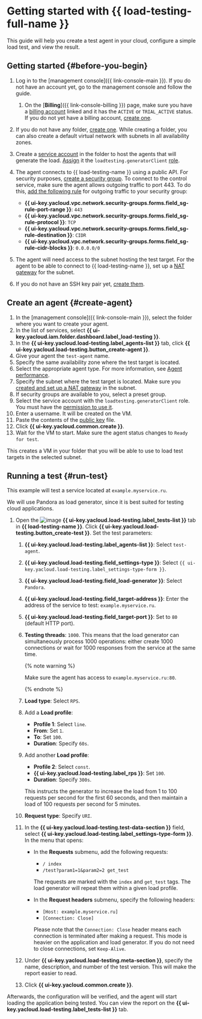 # Getting started with {{ load-testing-full-name }}

This guide will help you create a test agent in your cloud, configure a simple load test, and view the result.

## Getting started {#before-you-begin}

1. Log in to the [management console]({{ link-console-main }}). If you do not have an account yet, go to the management console and follow the guide.
   1. On the [**Billing**]({{ link-console-billing }}) page, make sure you have a [billing account](../billing/concepts/billing-account.md) linked and it has the `ACTIVE` or `TRIAL_ACTIVE` status. If you do not yet have a billing account, [create one](../billing/quickstart/index.md).
1. If you do not have any folder, [create one](../resource-manager/operations/folder/create.md). While creating a folder, you can also create a default virtual network with subnets in all availability zones.
1. Create a [service account](../iam/operations/sa/create.md) in the folder to host the agents that will generate the load. [Assign](../iam/operations/roles/grant.md) it the `loadtesting.generatorClient` [role](./security/#roles-list).
1. The agent connects to {{ load-testing-name }} using a public API. For security purposes, [create a security group](../vpc/operations/security-group-create.md). To connect to the control service, make sure the agent allows outgoing traffic to port 443. To do this, [add the following rule](../vpc/operations/security-group-add-rule.md) for outgoing traffic to your security group:
   * **{{ ui-key.yacloud.vpc.network.security-groups.forms.field_sg-rule-port-range }}**: `443`
   * **{{ ui-key.yacloud.vpc.network.security-groups.forms.field_sg-rule-protocol }}**: `TCP`
   * **{{ ui-key.yacloud.vpc.network.security-groups.forms.field_sg-rule-destination }}**: `CIDR`
   * **{{ ui-key.yacloud.vpc.network.security-groups.forms.field_sg-rule-cidr-blocks }}**: `0.0.0.0/0`

1. The agent will need access to the subnet hosting the test target. For the agent to be able to connect to {{ load-testing-name }}, set up a [NAT gateway](../vpc/operations/create-nat-gateway.md) for the subnet.
1. If you do not have an SSH key pair yet, [create them](../compute/operations/vm-connect/ssh.md#creating-ssh-keys).

## Create an agent {#create-agent}

1. In the [management console]({{ link-console-main }}), select the folder where you want to create your agent.
1. In the list of services, select **{{ ui-key.yacloud.iam.folder.dashboard.label_load-testing }}**.
1. In the **{{ ui-key.yacloud.load-testing.label_agents-list }}** tab, click **{{ ui-key.yacloud.load-testing.button_create-agent }}**.
1. Give your agent the `test-agent` name.
1. Specify the same availability zone where the test target is located.
1. Select the appropriate agent type. For more information, see [Agent performance](concepts/agent.md#benchmark).
1. Specify the subnet where the test target is located. Make sure you [created and set up a NAT gateway](../vpc/operations/create-nat-gateway.md) in the subnet.
1. If security groups are available to you, select a preset group.
1. Select the service account with the `loadtesting.generatorClient` role. You must have the [permission to use it](../iam/operations/sa/set-access-bindings.md).
1. Enter a username. It will be created on the VM.
1. Paste the contents of the [public key](../compute/operations/vm-connect/ssh.md#copy-key) file.
1. Click **{{ ui-key.yacloud.common.create }}**.
1. Wait for the VM to start. Make sure the agent status changes to `Ready for test`.

This creates a VM in your folder that you will be able to use to load test targets in the selected subnet.

## Running a test {#run-test}

This example will test a service located at `example.myservice.ru`.

We will use Pandora as load generator, since it is best suited for testing cloud applications.

1. Open the ![image](../_assets/load-testing/test.svg) **{{ ui-key.yacloud.load-testing.label_tests-list }}** tab in **{{ load-testing-name }}**. Click **{{ ui-key.yacloud.load-testing.button_create-test }}**. Set the test parameters:
   1. **{{ ui-key.yacloud.load-testing.label_agents-list }}**: Select `test-agent`.
   1. **{{ ui-key.yacloud.load-testing.field_settings-type }}**: Select `{{ ui-key.yacloud.load-testing.label_settings-type-form }}`.
   1. **{{ ui-key.yacloud.load-testing.field_load-generator }}**: Select `Pandora`.
   1. **{{ ui-key.yacloud.load-testing.field_target-address }}**: Enter the address of the service to test: `example.myservice.ru`.
   1. **{{ ui-key.yacloud.load-testing.field_target-port }}**: Set to `80` (default HTTP port).
   1. **Testing threads**: `1000`.
      This means that the load generator can simultaneously process 1000 operations: either create 1000 connections or wait for 1000 responses from the service at the same time.

      {% note warning %}

      Make sure the agent has access to `example.myservice.ru:80`.

      {% endnote %}

   1. **Load type**: Select `RPS`.
   1. Add a **Load profile**:
      * **Profile 1**: Select `line`.
      * **From**: Set `1`.
      * **To**: Set `100`.
      * **Duration**: Specify `60s`.
   1. Add another **Load profile**:
      * **Profile 2**: Select `const`.
      * **{{ ui-key.yacloud.load-testing.label_rps }}**: Set `100`.
      * **Duration**: Specify `300s`.

      This instructs the generator to increase the load from 1 to 100 requests per second for the first 60 seconds, and then maintain a load of 100 requests per second for 5 minutes.
   1. **Request type**: Specify `URI`.
   1. In the **{{ ui-key.yacloud.load-testing.test-data-section }}** field, select **{{ ui-key.yacloud.load-testing.label_settings-type-form }}**. In the menu that opens:
      * In the **Requests** submenu, add the following requests:
        * `/ index`
        * `/test?param1=1&param2=2 get_test`

        The requests are marked with the `index` and `get_test` tags. The load generator will repeat them within a given load profile.
      * In the **Request headers** submenu, specify the following headers:
        * `[Host: example.myservice.ru]`
        * `[Connection: Close]`

        Please note that the `Connection: Close` header means each connection is terminated after making a request. This mode is heavier on the application and load generator. If you do not need to close connections, set `Keep-Alive`.
   1. Under **{{ ui-key.yacloud.load-testing.meta-section }}**, specify the name, description, and number of the test version. This will make the report easier to read.
   1. Click **{{ ui-key.yacloud.common.create }}**.

Afterwards, the configuration will be verified, and the agent will start loading the application being tested. You can view the report on the **{{ ui-key.yacloud.load-testing.label_tests-list }}** tab.
